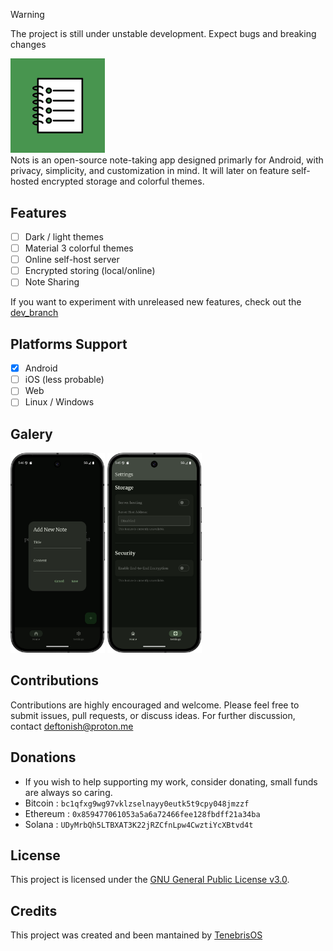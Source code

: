 > [!WARNING]
> The project is still under unstable development. Expect bugs and breaking changes
<div align="left">
<img src="logo.jpg" style="width:30%;">
</div>
Nots is an open-source note-taking app designed primarly for Android, with privacy, simplicity, and customization in mind.  
It will later on feature self-hosted encrypted storage and colorful themes.

## Features
- [ ] Dark / light themes
- [ ] Material 3 colorful themes
- [ ] Online self-host server
- [ ] Encrypted storing (local/online)
- [ ] Note Sharing

If you want to experiment with unreleased new features, check out the [dev_branch](https://github.com/TenebrisOS/Nots/tree/dev)
      
## Platforms Support
- [x] Android
- [ ] iOS (less probable)
- [ ] Web
- [ ] Linux / Windows

## Galery
<div align="left">
<img src=".github/assets/sc6.png" style="width:30%;">
<img src=".github/assets/sc3.png" style="width:30%;">
</div>

## Contributions
Contributions are highly encouraged and welcome. Please feel free to submit issues, pull requests, or discuss ideas. For further discussion, contact deftonish@proton.me

## Donations
- If you wish to help supporting my work, consider donating, small funds are always so caring.
- Bitcoin : ```bc1qfxg9wg97vklzselnayy0eutk5t9cpy048jmzzf```
- Ethereum : ```0x859477061053a5a6a72466fee128fbdff21a34ba```
- Solana : ```UDyMrbQh5LTBXAT3K22jRZCfnLpw4CwztiYcXBtvd4t```

## License
This project is licensed under the [GNU General Public License v3.0](LICENSE).

## Credits
This project was created and been mantained by [TenebrisOS](https://github.com/TenebrisOS)
